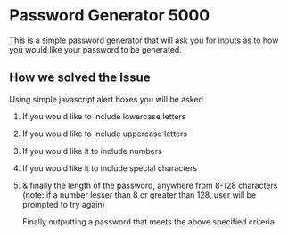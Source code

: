 # Password Generator 5000 #

This is a simple password generator that will ask you for inputs as to how you would like your password to be generated.

## How we solved the Issue ##

Using simple javascript alert boxes you will be asked 

1. If you would like to include lowercase letters
2. If you would like to include uppercase letters
3. If you would like it to include numbers
4. If you would like it to include special characters
5. & finally the length of the password, anywhere from 8-128 characters
    (note: if a number lesser than 8 or greater than 128, user will be prompted to try again)
    
    
   Finally outputting a password that meets the above specified criteria
